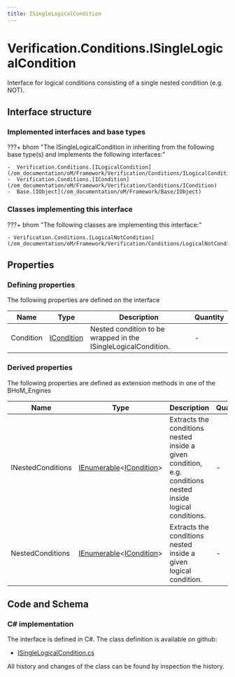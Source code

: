 ```yaml
---
title: ISingleLogicalCondition
---
```


# Verification.Conditions.ISingleLogicalCondition

Interface for logical conditions consisting of a single nested condition (e.g. NOT).

## Interface structure

### Implemented interfaces and base types

???+ bhom "The ISingleLogicalCondition in inheriting from the following base type(s) and implements the following interfaces:"

    -  Verification.Conditions.[ILogicalCondition](/om_documentation/oM/Framework/Verification/Conditions/ILogicalCondition)
    -  Verification.Conditions.[ICondition](/om_documentation/oM/Framework/Verification/Conditions/ICondition)
    -  Base.[IObject](/om_documentation/oM/Framework/Base/IObject)


### Classes implementing this interface

???+ bhom "The following classes are implementing this interface:"

    - Verification.Conditions.[LogicalNotCondition](/om_documentation/oM/Framework/Verification/Conditions/LogicalNotCondition)


## Properties



### Defining properties

The following properties are defined on the interface

| Name             | Type             | Description      | Quantity         |
|------------------|------------------|------------------|------------------|
| Condition | [ICondition](/om_documentation/oM/Framework/Verification/Conditions/ICondition) | Nested condition to be wrapped in the ISingleLogicalCondition. | - |


### Derived properties

The following properties are defined as extension methods in one of the BHoM_Engines

| Name             | Type             | Description      | Quantity         | Engine           |
|------------------|------------------|------------------|------------------|------------------|
| INestedConditions | [IEnumerable](https://learn.microsoft.com/en-us/dotnet/api/System.Collections.Generic.IEnumerable-1?view=netstandard-2.0)&lt;[ICondition](/om_documentation/oM/Framework/Verification/Conditions/ICondition)&gt; | Extracts the conditions nested inside a given condition, e.g. conditions nested inside logical conditions. | - | Verification_Engine |
| NestedConditions | [IEnumerable](https://learn.microsoft.com/en-us/dotnet/api/System.Collections.Generic.IEnumerable-1?view=netstandard-2.0)&lt;[ICondition](/om_documentation/oM/Framework/Verification/Conditions/ICondition)&gt; | Extracts the conditions nested inside a given logical condition. | - | Verification_Engine |


## Code and Schema

### C# implementation

The interface is defined in C#. The class definition is available on github:

- [ISingleLogicalCondition.cs](https://github.com/BHoM/BHoM/blob/develop/Verification_oM/Conditions/Interfaces/ISingleLogicalCondition.cs)

All history and changes of the class can be found by inspection the history.
